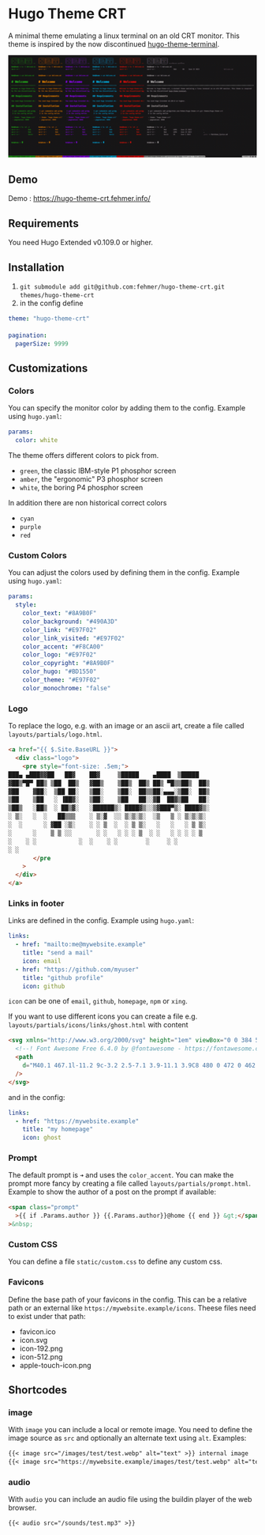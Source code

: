 # Hugo Theme CRT

A minimal theme emulating a linux terminal on an old CRT monitor. This theme is inspired by the now discontinued [hugo-theme-terminal](https://github.com/panr/hugo-theme-terminal).

![Example](exampleSite/assets/images/hero.png)

## Demo

Demo : https://hugo-theme-crt.fehmer.info/

## Requirements

You need Hugo Extended v0.109.0 or higher.

## Installation

1. `git submodule add git@github.com:fehmer/hugo-theme-crt.git themes/hugo-theme-crt`
2. in the config define

```yaml
theme: "hugo-theme-crt"

pagination:
  pagerSize: 9999
```

## Customizations

### Colors

You can specify the monitor color by adding them to the config. Example using `hugo.yaml`:

```yaml
params:
  color: white
```

The theme offers different colors to pick from.

- `green`, the classic IBM-style P1 phosphor screen
- `amber`, the "ergonomic" P3 phosphor screen
- `white`, the boring P4 phosphor screen

In addition there are non historical correct colors

- `cyan`
- `purple`
- `red`

### Custom Colors

You can adjust the colors used by defining them in the config. Example using `hugo.yaml`:

```yaml
params:
  style:
    color_text: "#8A9B0F"
    color_background: "#490A3D"
    color_link: "#E97F02"
    color_link_visited: "#E97F02"
    color_accent: "#F8CA00"
    color_logo: "#E97F02"
    color_copyright: "#8A9B0F"
    color_hugo: "#BD1550"
    color_theme: "#E97F02"
    color_monochrome: "false"
```

### Logo

To replace the logo, e.g. with an image or an ascii art, create a file called `layouts/partials/logo.html`.

```html
<a href="{{ $.Site.BaseURL }}">
  <div class="logo">
    <pre style="font-size: .5em;">
███▄ ▄███▓▓██   ██▓    ██▓     ▒█████    ▄████  ▒█████  
▓██▒▀█▀ ██▒ ▒██  ██▒   ▓██▒    ▒██▒  ██▒ ██▒ ▀█▒▒██▒  ██▒
▓██    ▓██░  ▒██ ██░   ▒██░    ▒██░  ██▒▒██░▄▄▄░▒██░  ██▒
▒██    ▒██   ░ ▐██▓░   ▒██░    ▒██   ██░░▓█  ██▓▒██   ██░
▒██▒   ░██▒  ░ ██▒▓░   ░██████▒░ ████▓▒░░▒▓███▀▒░ ████▓▒░
░ ▒░   ░  ░   ██▒▒▒    ░ ▒░▓  ░░ ▒░▒░▒░  ░▒   ▒ ░ ▒░▒░▒░ 
░  ░      ░ ▓██ ░▒░    ░ ░ ▒  ░  ░ ▒ ▒░   ░   ░   ░ ▒ ▒░ 
░      ░    ▒ ▒ ░░       ░ ░   ░ ░ ░ ▒  ░ ░   ░ ░ ░ ░ ▒  
░    ░ ░            ░  ░    ░ ░        ░     ░ ░  
░ ░                                          
       </pre
    >
  </div>
</a>
```

### Links in footer

Links are defined in the config. Example using `hugo.yaml`:

```yaml
links:
  - href: "mailto:me@mywebsite.example"
    title: "send a mail"
    icon: email
  - href: "https://github.com/myuser"
    title: "github profile"
    icon: github
```

`icon` can be one of `email`, `github`, `homepage`, `npm` or `xing`.

If you want to use different icons you can create a file e.g. `layouts/partials/icons/links/ghost.html` with content

```html
<svg xmlns="http://www.w3.org/2000/svg" height="1em" viewBox="0 0 384 512">
  <!--! Font Awesome Free 6.4.0 by @fontawesome - https://fontawesome.com License - https://fontawesome.com/license (Commercial License) Copyright 2023 Fonticons, Inc. -->
  <path
    d="M40.1 467.1l-11.2 9c-3.2 2.5-7.1 3.9-11.1 3.9C8 480 0 472 0 462.2V192C0 86 86 0 192 0S384 86 384 192V462.2c0 9.8-8 17.8-17.8 17.8c-4 0-7.9-1.4-11.1-3.9l-11.2-9c-13.4-10.7-32.8-9-44.1 3.9L269.3 506c-3.3 3.8-8.2 6-13.3 6s-9.9-2.2-13.3-6l-26.6-30.5c-12.7-14.6-35.4-14.6-48.2 0L141.3 506c-3.3 3.8-8.2 6-13.3 6s-9.9-2.2-13.3-6L84.2 471c-11.3-12.9-30.7-14.6-44.1-3.9zM160 192a32 32 0 1 0 -64 0 32 32 0 1 0 64 0zm96 32a32 32 0 1 0 0-64 32 32 0 1 0 0 64z"
  />
</svg>
```

and in the config:

```yaml
links:
  - href: "https://mywebsite.example"
    title: "my homepage"
    icon: ghost
```

### Prompt

The default prompt is `➜` and uses the `color_accent`. You can make the prompt more fancy by creating a file called `layouts/partials/prompt.html`. Example to show the author of a post on the prompt if available:

```html
<span class="prompt"
  >{{ if .Params.author }} {{.Params.author}}@home {{ end }} &gt;</span
>&nbsp;
```

### Custom CSS

You can define a file `static/custom.css` to define any custom css.

### Favicons

Define the base path of your favicons in the config. This can be a relative path or an external like `https://mywebsite.example/icons`. Theese files need to exist under that path:

- favicon.ico
- icon.svg
- icon-192.png
- icon-512.png
- apple-touch-icon.png

## Shortcodes

### image

With `image` you can include a local or remote image. You need to define the image source as `src` and optionally an alternate text using `alt`. Examples:

```markdown
{{< image src="/images/test/test.webp" alt="text" >}} internal image
{{< image src="https://mywebsite.example/images/test/test.webp" alt="text" >}} external image
```

### audio

With `audio` you can include an audio file using the buildin player of the web browser.

```markdown
{{< audio src="/sounds/test.mp3" >}}
```
